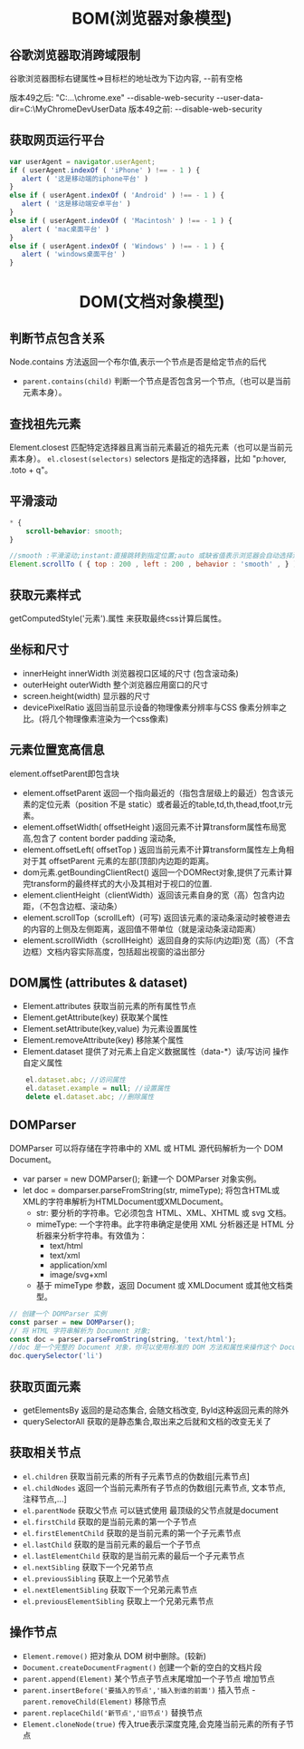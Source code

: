 # <center> BOM(浏览器对象模型) </center>

## 谷歌浏览器取消跨域限制

谷歌浏览器图标右键属性=>目标栏的地址改为下边内容, --前有空格

版本49之后:  "C:...\chrome.exe" --disable-web-security --user-data-dir=C:\MyChromeDevUserData
版本49之前:  --disable-web-security

## 获取网页运行平台

 ```javascript
var userAgent = navigator.userAgent;
if ( userAgent.indexOf ( 'iPhone' ) !== - 1 ) {
	alert ( '这是移动端的iphone平台' )
}
else if ( userAgent.indexOf ( 'Android' ) !== - 1 ) {
	alert ( '这是移动端安卓平台' )
}
else if ( userAgent.indexOf ( 'Macintosh' ) !== - 1 ) {
	alert ( 'mac桌面平台' )
}
else if ( userAgent.indexOf ( 'Windows' ) !== - 1 ) {
	alert ( 'windows桌面平台' )
}
```

# <center> DOM(文档对象模型) </center>

## 判断节点包含关系

Node.contains 方法返回一个布尔值,表示一个节点是否是给定节点的后代
- `parent.contains(child)`  判断一个节点是否包含另一个节点,（也可以是当前元素本身）。

## 查找祖先元素

Element.closest 匹配特定选择器且离当前元素最近的祖先元素（也可以是当前元素本身）。
`el.closest(selectors)` selectors 是指定的选择器，比如 "p:hover, .toto + q"。

## 平滑滚动

```css
* {
	scroll-behavior: smooth;
}
```

```js
//smooth :平滑滚动;instant:直接跳转到指定位置;auto 或缺省值表示浏览器会自动选择滚动时的过渡效果。
Element.scrollTo ( { top : 200 , left : 200 , behavior : 'smooth' , } );
```

## 获取元素样式

 getComputedStyle('元素').属性 来获取最终css计算后属性。

## 坐标和尺寸

- innerHeight innerWidth 浏览器视口区域的尺寸 (包含滚动条)
- outerHeight outerWidth 整个浏览器应用窗口的尺寸
- screen.height(width)  显示器的尺寸
- devicePixelRatio 返回当前显示设备的物理像素分辨率与CSS 像素分辨率之比。(将几个物理像素渲染为一个css像素)

## 元素位置宽高信息

element.offsetParent即包含块

- element.offsetParent 返回一个指向最近的（指包含层级上的最近）包含该元素的定位元素（position 不是 static）或者最近的table,td,th,thead,tfoot,tr元素。
- element.offsetWidth( offsetHeight )返回元素不计算transform属性布局宽高,包含了 content border padding 滚动条,
- element.offsetLeft( offsetTop ) 返回当前元素不计算transform属性左上角相对于其 offsetParent 元素的左部(顶部)内边距的距离。
- dom元素.getBoundingClientRect() 返回一个DOMRect对象,提供了元素计算完transform的最终样式的大小及其相对于视口的位置.
- element.clientHeight（clientWidth）返回该元素自身的宽（高）包含内边距，（不包含边框、滚动条）
- element.scrollTop（scrollLeft）(可写) 返回该元素的滚动条滚动时被卷进去的内容的上侧及左侧距离，返回值不带单位（就是滚动条滚动距离）
- element.scrollWidth（scrollHeight）返回自身的实际(内边距)宽（高）（不含边框）文档内容实际高度，包括超出视窗的溢出部分

## DOM属性 (attributes & dataset)

- Element.attributes 获取当前元素的所有属性节点
- Element.getAttribute(key) 获取某个属性
- Element.setAttribute(key,value) 为元素设置属性
- Element.removeAttribute(key) 移除某个属性
- Element.dataset 提供了对元素上自定义数据属性（data-*）读/写访问 操作自定义属性

```js
	el.dataset.abc; //访问属性
	el.dataset.example = null; //设置属性
	delete el.dataset.abc; //删除属性
```

## DOMParser

DOMParser 可以将存储在字符串中的 XML 或 HTML 源代码解析为一个 DOM Document。

- var parser = new DOMParser(); 新建一个 DOMParser 对象实例。
- let doc = domparser.parseFromString(str, mimeType); 将包含HTML或XML的字符串解析为HTMLDocument或XMLDocument。
	- str: 要分析的字符串。它必须包含 HTML、XML、XHTML 或 svg 文档。
	- mimeType: 一个字符串。此字符串确定是使用 XML 分析器还是 HTML 分析器来分析字符串。有效值为：
		- text/html
		- text/xml
		- application/xml
		- image/svg+xml
	- 基于 mimeType 参数，返回 Document 或 XMLDocument 或其他文档类型。

```js
// 创建一个 DOMParser 实例
const parser = new DOMParser();
// 将 HTML 字符串解析为 Document 对象;
const doc = parser.parseFromString(string, 'text/html');
//doc 是一个完整的 Document 对象，你可以使用标准的 DOM 方法和属性来操作这个 Document 对象。
doc.querySelector('li')
```
## 获取页面元素

-  getElementsBy     返回的是动态集合, 会随文档改变, ById这种返回元素的除外
-  querySelectorAll  获取的是静态集合,取出来之后就和文档的改变无关了

## 获取相关节点

- `el.children` 获取当前元素的所有子元素节点的伪数组[元素节点]
- `el.childNodes` 返回一个当前元素所有子节点的伪数组[元素节点, 文本节点, 注释节点,...]
- `el.parentNode` 获取父节点 可以链式使用 最顶级的父节点就是document
- `el.firstChild` 获取的是当前元素的第一个子节点
- `el.firstElementChild` 获取的是当前元素的第一个子元素节点
- `el.lastChild` 获取的是当前元素的最后一个子节点
- `el.lastElementChild` 获取的是当前元素的最后一个子元素节点
- `el.nextSibling` 获取下一个兄弟节点
- `el.previousSibling` 获取上一个兄弟节点
- `el.nextElementSibling` 获取下一个兄弟元素节点
- `el.previousElementSibling` 获取上一个兄弟元素节点

## 操作节点

- `Element.remove()` 把对象从 DOM 树中删除。(较新)
- `Document.createDocumentFragment()` 创建一个新的空白的文档片段
- `parent.append(Element)`  某个节点子节点末尾增加一个子节点 增加节点
- `parent.insertBefore('要插入的节点','插入到谁的前面')` 插入节点
-` parent.removeChild(Element)` 移除节点
- `parent.replaceChild('新节点','旧节点')` 替换节点
- `Element.cloneNode(true)` 传入true表示深度克隆,会克隆当前元素的所有子节点
